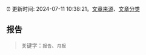 :alarm_clock: 更新时间: 2024-07-11 10:38:21。[文章来源](/README.md)、[文章分类](/TAGS.md)

## 报告


> 关键字：`报告`、`月报`



